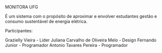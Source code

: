 MONITORA UFG

É um sistema com o propósito de aproximar e envolver estudantes gestão e consumo sustentável de energia elétrica.

Participantes:

Grazielly Vieira - Lider
Juliana Carvalho de Oliveira Melo - Design
Fernando Junior - Programador
Antonio Tavares Pereira - Programador